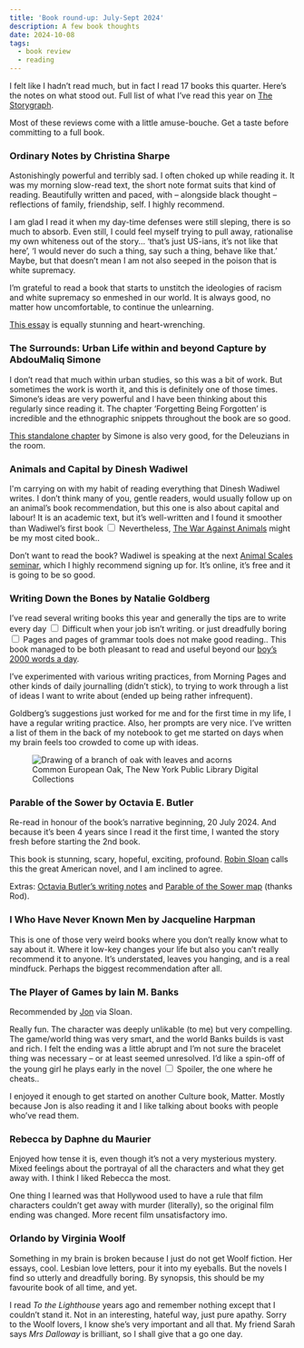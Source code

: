 ```yaml
---
title: 'Book round-up: July-Sept 2024'
description: A few book thoughts   
date: 2024-10-08
tags:
  - book review 
  - reading
---
```


I felt like I hadn’t read much, but in fact I read 17 books this quarter. Here’s the notes on what stood out. Full list of what I’ve read this year on [The Storygraph](https://app.thestorygraph.com/books-read/soniaturcotte?year=2024).

Most of these reviews come with a little amuse-bouche. Get a taste before committing to a full book. 

### Ordinary Notes by Christina Sharpe

Astonishingly powerful and terribly sad. I often choked up while reading it. It was my morning slow-read text, the short note format suits that kind of reading. Beautifully written and paced, with – alongside black thought – reflections of family, friendship, self. I highly recommend. 

I am glad I read it when my day-time defenses were still sleping, there is so much to absorb. Even still, I could feel myself trying to pull away, rationalise my own whiteness out of the story... ‘that’s just US-ians, it’s not like that here’, ‘I would never do such a thing, say such a thing, behave like that.’ Maybe, but that doesn’t mean I am not also seeped in the poison that is white supremacy. 

I’m grateful to read a book that starts to unstitch the ideologies of racism and white supremacy so enmeshed in our world. It is always good, no matter how uncomfortable, to continue the unlearning. 

[This essay](https://yalereview.org/article/christina-sharpe-shapes-of-grief) is equally stunning and heart-wrenching.

### The Surrounds: Urban Life within and beyond Capture by AbdouMaliq Simone

I don’t read that much within urban studies, so this was a bit of work. But sometimes the work is worth it, and this is definitely one of those times. Simone’s ideas are very powerful and I have been thinking about this regularly since reading it. The chapter ‘Forgetting Being Forgotten’ is incredible and the ethnographic snippets throughout the book are so good.

[This standalone chapter](https://www.academia.edu/23519996/Sociability_and_Endurance_in_Jakarta) by Simone is also very good, for the Deleuzians in the room. 

### Animals and Capital by Dinesh Wadiwel

I'm carrying on with my habit of reading everything that Dinesh Wadiwel writes. I don’t think many of you, gentle readers, would usually follow up on an animal’s book recommendation, but this one is also about capital and labour! It is an academic text, but it’s well-written and I found it smoother than Wadiwel’s first book<label for="sn-wadiwel" class="margin-toggle sidenote-number"></label>
  <input type="checkbox" id="sn-wadiwel" class="margin-toggle"/>
  <span class="sidenote">Nevertheless, [The War Against Animals](https://brill.com/display/title/32110) might be my most cited book.</span>. 

Don’t want to read the book? Wadiwel is speaking at the next [Animal Scales seminar](https://www.eventbrite.co.uk/e/scales-multiple-tickets-1027883425997), which I highly recommend signing up for. It’s online, it’s free and it is going to be so good. 

### Writing Down the Bones by Natalie Goldberg

I’ve read several writing books this year and generally the tips are to write every day<label for="sn-write-everyday" class="margin-toggle sidenote-number"></label>
  <input type="checkbox" id="sn-write-everyday" class="margin-toggle"/>
  <span class="sidenote">Difficult when your job isn’t writing.</span> 
or just dreadfully boring<label for="sn-boring-tips" class="margin-toggle sidenote-number"></label>
  <input type="checkbox" id="sn-boring-tips" class="margin-toggle"/>
  <span class="sidenote">Pages and pages of grammar tools does not make good reading.</span>. This book managed to be both pleasant to read and useful beyond our [boy’s 2000 words a day](book-roundup-jan-march-2024). 

I’ve experimented with various writing practices, from Morning Pages and other kinds of daily journalling (didn’t stick), to trying to work through a list of ideas I want to write about (ended up being rather infrequent). 

Goldberg’s suggestions just worked for me and for the first time in my life, I have a regular writing practice. Also, her prompts are very nice. I’ve written a list of them in the back of my notebook to get me started on days when my brain feels too crowded to come up with ideas.

<figure>
  <img src="https://images.nypl.org/index.php?id=1263333&t=w" alt="Drawing of a branch of oak with leaves and acorns">
  <figcaption class="small-text">Common European Oak, The New York Public Library Digital Collections</figcaption>
</figure>

### **Parable of the Sower by Octavia E. Butler**

Re-read in honour of the book’s narrative beginning, 20 July 2024. And because it’s been 4 years since I read it the first time, I wanted the story fresh before starting the 2nd book. 

This book is stunning, scary, hopeful, exciting, profound. [Robin Sloan](https://bookriot.com/listen/transcript-samantha-irby-and-robin-sloan-podcast-interview/) calls this the great American novel, and I am inclined to agree.

Extras: [Octavia Butler’s writing notes](https://www.are.na/tiril-haug-johne/octavia-butler-s-notes) and [Parable of the Sower map](https://uploads.knightlab.com/storymapjs/17d4e3ebc9ba6280b11694156ede825d/parable-of-the-sower-section-01-02/index.html) (thanks Rod). 

### I Who Have Never Known Men by Jacqueline Harpman

This is one of those very weird books where you don’t really know what to say about it. Where it low-key changes your life but also you can’t really recommend it to anyone. It’s understated, leaves you hanging, and is a real mindfuck. Perhaps the biggest recommendation after all. 

### The Player of Games by Iain M. Banks

Recommended by [Jon](https://jonheslop.com/) via Sloan. 

Really fun. The character was deeply unlikable (to me) but very compelling. The game/world thing was very smart, and the world Banks builds is vast and rich. I felt the ending was a little abrupt and I’m not sure the bracelet thing was necessary – or at least seemed unresolved.  I’d like a spin-off of the young girl he plays early in the novel<label for="sn-banks-spoiler" class="margin-toggle sidenote-number"></label>
  <input type="checkbox" id="sn-banks-spoiler" class="margin-toggle"/>
  <span class="sidenote">Spoiler, the one where he cheats.</span>. 

I enjoyed it enough to get started on another Culture book, Matter. Mostly because Jon is also reading it and I like talking about books with people who’ve read them.

### Rebecca by Daphne du Maurier

Enjoyed how tense it is, even though it’s not a very mysterious mystery. Mixed feelings about the portrayal of all the characters and what they get away with. I think I liked Rebecca the most.

One thing I learned was that Hollywood used to have a rule that film characters couldn’t get away with murder (literally), so the original film ending was changed. More recent film unsatisfactory imo. 

### Orlando by Virginia Woolf

Something in my brain is broken because I just do not get Woolf fiction. Her essays, cool. Lesbian love letters, pour it into my eyeballs. But the novels I find so utterly and dreadfully boring. By synopsis, this should be my favourite book of all time, and yet. 

I read *To the Lighthouse* years ago and remember nothing except that I couldn’t stand it. Not in an interesting, hateful way, just pure apathy. Sorry to the Woolf lovers, I know she’s very important and all that. My friend Sarah says *Mrs Dalloway* is brilliant, so I shall give that a go one day.

